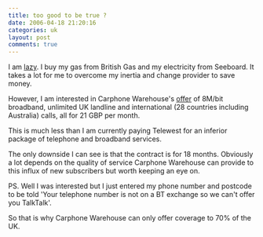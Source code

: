 ```yaml
---
title: too good to be true ?
date: 2006-04-18 21:20:16
categories: uk
layout: post
comments: true
---
```

I am
[lazy](http://www.nbrightside.com/blog/2006/01/27/unix-for-lazy-people/).
I buy my gas from British Gas and my electricity from Seeboard. It takes
a lot for me to overcome my inertia and change provider to save money.

However, I am interested in Carphone Warehouse's
[offer](http://www.talktalk.co.uk/talktalk/servlet/gben-home-Home)
of 8M/bit broadband, unlimited UK landline and international (28
countries including Australia) calls, all for 21 GBP per month.

This is much less than I am currently paying Telewest for an inferior
package of telephone and broadband services.

The only downside I can see is that the contract is for 18 months.
Obviously a lot depends on the quality of service Carphone Warehouse can
provide to this influx of new subscribers but worth keeping an eye on.

PS. Well I was interested but I just entered my phone number and
postcode to be told 'Your telephone number is not on a BT exchange so we
can't offer you TalkTalk'.

So that is why Carphone Warehouse can only offer coverage to 70% of the
UK.
